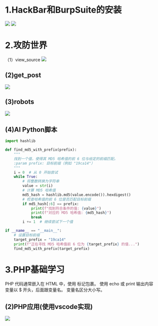 # 1.HackBar和BurpSuite的安装
![](https://github.com/user-attachments/assets/136b2549-1cc1-40cf-9357-d40c1d37711a)
![](https://github.com/user-attachments/assets/2167cce1-e03f-4d4a-9ce2-1ffb89b47ea1)

# 2.攻防世界

（1）view_source
![](https://github.com/user-attachments/assets/576823e6-a56d-4dd9-b0e7-63bd49dd05cc)

## (2)get_post

![](https://github.com/user-attachments/assets/d3cc3131-71d1-45e8-8399-5fbfbfc7fdc9)

## (3)robots


![](https://github.com/user-attachments/assets/cc4ca9a6-4e4e-4dec-9016-09ce8c1d66ff)


## (4)AI Python脚本

```py
import hashlib

def find_md5_with_prefix(prefix):
    """
    找到一个值，使得其 MD5 哈希值的前 6 位与给定的前缀匹配。
    :param prefix: 目标前缀（例如 "19ca14"）
    """
    i = 0  # 从 0 开始尝试
    while True:
        # 将整数转换为字符串
        value = str(i)
        # 计算 MD5 哈希值
        md5_hash = hashlib.md5(value.encode()).hexdigest()
        # 检查哈希值的前 6 位是否匹配目标前缀
        if md5_hash[:6] == prefix:
            print(f"找到符合条件的值: {value}")
            print(f"对应的 MD5 哈希值: {md5_hash}")
            break
        i += 1  # 继续尝试下一个值

if __name__ == "__main__":
    # 设置目标前缀
    target_prefix = "19ca14"
    print(f"正在寻找 MD5 哈希值前 6 位为 {target_prefix} 的值...")
    find_md5_with_prefix(target_prefix)
```

# 3.PHP基础学习

PHP 代码通常嵌入在 HTML 中，使用 <?php 和 ?> 标记包裹。
使用 echo 或 print 输出内容
变量以 $ 开头，后面跟变量名。
变量名区分大小写。

## (2)PHP应用(使用vscode实现)

![](https://github.com/user-attachments/assets/8626e751-aa24-44ae-a66e-1dfdb92bd5ae)
